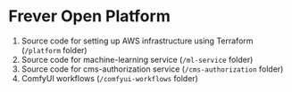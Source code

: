 # Frever Open Platform

1. Source code for setting up AWS infrastructure using Terraform (`/platform` folder)
2. Source code for machine-learning service (`/ml-service` folder)
3. Source code for cms-authorization service (`/cms-authorization` folder)
4. ComfyUI workflows (`/comfyui-workflows` folder)

